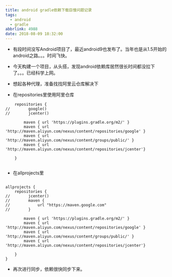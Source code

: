 ```yaml
---
title: android gradle依赖下载巨慢问题记录
tags:
  - android
  - gradle
abbrlink: 4988
date: 2018-08-09 18:32:00
---
```


- 有段时间没写Android项目了，最近android9也发布了。当年也是从1.5开始的android之路。。。时间飞快。
- 今天构建一个项目，从头搭，发现android依赖库居然很长时间都没拉下了。。。已经科学上网。
- 想起各种代理，准备找找阿里云仓库解决下


- 在repositories里使用阿里仓库

```
    repositories {
//        google()
//        jcenter()

        maven { url 'https://plugins.gradle.org/m2/' }
        maven { url 'http://maven.aliyun.com/nexus/content/repositories/google' }
        maven { url 'http://maven.aliyun.com/nexus/content/groups/public/' }
        maven { url 'http://maven.aliyun.com/nexus/content/repositories/jcenter'}

    }
    
```

- 在allprojects里

```

allprojects {
    repositories {
//        jcenter()
//        maven {
//            url "https://maven.google.com"
//        }

        maven { url 'https://plugins.gradle.org/m2/' }
        maven { url 'http://maven.aliyun.com/nexus/content/repositories/google' }
        maven { url 'http://maven.aliyun.com/nexus/content/groups/public/' }
        maven { url 'http://maven.aliyun.com/nexus/content/repositories/jcenter'}

    }
}

```
- 再次进行同步，依赖很快同步下来。
